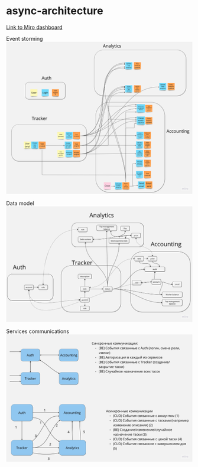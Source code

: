 # async-architecture
[Link to Miro dashboard](https://miro.com/app/board/uXjVMw5JH3c=/?share_link_id=479024606463)

Event storming
![alt text](homework1/img/event_storming.jpg)

Data model
![alt text](homework1/img/data_model.jpg)

Services communications
![alt text](homework1/img/communications.jpg)